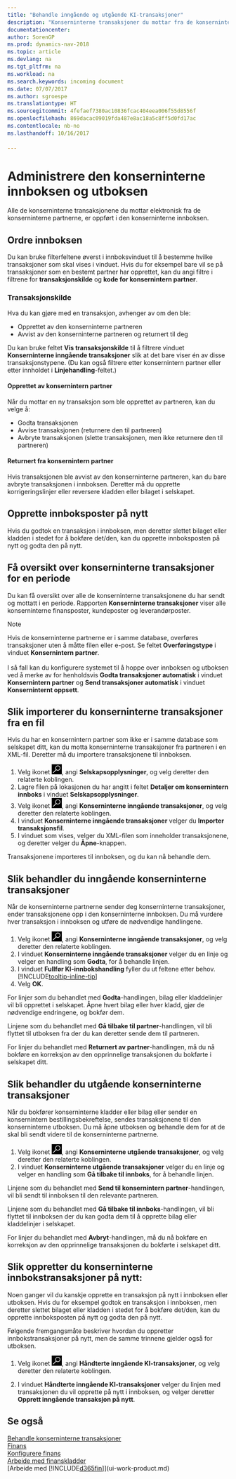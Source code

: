 ```yaml
---
title: "Behandle inngående og utgående KI-transaksjoner"
description: "Konserninterne transaksjoner du mottar fra de konserninterne partnerne dine, er oppført i den konserninterne innboksen der du behandler dem manuelt eller automatisk."
documentationcenter: 
author: SorenGP
ms.prod: dynamics-nav-2018
ms.topic: article
ms.devlang: na
ms.tgt_pltfrm: na
ms.workload: na
ms.search.keywords: incoming document
ms.date: 07/07/2017
ms.author: sgroespe
ms.translationtype: HT
ms.sourcegitcommit: 4fefaef7380ac10836fcac404eea006f55d8556f
ms.openlocfilehash: 869dacac09019fda487e8ac18a5c8ff5d0fd17ac
ms.contentlocale: nb-no
ms.lasthandoff: 10/16/2017

---
```

# <a name="how-to-manage-the-intercompany-inbox-and-outbox"></a>Administrere den konserninterne innboksen og utboksen
Alle de konserninterne transaksjonene du mottar elektronisk fra de konserninterne partnerne, er oppført i den konserninterne innboksen.  

## <a name="organizing-the-inbox"></a>Ordre innboksen  
 Du kan bruke filterfeltene øverst i innboksvinduet til å bestemme hvilke transaksjoner som skal vises i vinduet. Hvis du for eksempel bare vil se på transaksjoner som en bestemt partner har opprettet, kan du angi filtre i filtrene for **transaksjonskilde** og **kode for konsernintern partner**.  

### <a name="transaction-source"></a>Transaksjonskilde  
Hva du kan gjøre med en transaksjon, avhenger av om den ble:  

- Opprettet av den konserninterne partneren  
- Avvist av den konserninterne partneren og returnert til deg  

Du kan bruke feltet **Vis transaksjonskilde** til å filtrere vinduet **Konserninterne inngående transaksjoner** slik at det bare viser én av disse transaksjonstypene. (Du kan også filtrere etter konsernintern partner eller etter innholdet i **Linjehandling**-feltet.)  

#### <a name="created-by-intercompany-partner"></a>Opprettet av konsernintern partner  
 Når du mottar en ny transaksjon som ble opprettet av partneren, kan du velge å:

- Godta transaksjonen  
- Avvise transaksjonen (returnere den til partneren)  
- Avbryte transaksjonen (slette transaksjonen, men ikke returnere den til partneren)  

#### <a name="returned-from-intercompany-partner"></a>Returnert fra konsernintern partner  
 Hvis transaksjonen ble avvist av den konserninterne partneren, kan du bare avbryte transaksjonen i innboksen. Deretter må du opprette korrigeringslinjer eller reversere kladden eller bilaget i selskapet.  

## <a name="re-creating-inbox-entries"></a>Opprette innboksposter på nytt  
 Hvis du godtok en transaksjon i innboksen, men deretter slettet bilaget eller kladden i stedet for å bokføre det/den, kan du opprette innboksposten på nytt og godta den på nytt.  

## <a name="getting-an-overview-of-intercompany-transactions-for-a-period"></a>Få oversikt over konserninterne transaksjoner for en periode  
 Du kan få oversikt over alle de konserninterne transaksjonene du har sendt og mottatt i en periode. Rapporten **Konserninterne transaksjoner** viser alle konserninterne finansposter, kundeposter og leverandørposter.

 > [!NOTE]  
 > Hvis de konserninterne partnerne er i samme database, overføres transaksjoner uten å måtte filen eller e-post. Se feltet **Overføringstype** i vinduet **Konsernintern partner**. <br /><br />
I så fall kan du konfigurere systemet til å hoppe over innboksen og utboksen ved å merke av for henholdsvis **Godta transaksjoner automatisk** i vinduet **Konsernintern partner** og **Send transaksjoner automatisk** i vinduet **Konserninternt oppsett**.

## <a name="to-import-intercompany-transactions-from-a-file"></a>Slik importerer du konserninterne transaksjoner fra en fil  
Hvis du har en konsernintern partner som ikke er i samme database som selskapet ditt, kan du motta konserninterne transaksjoner fra partneren i en XML-fil. Deretter må du importere transaksjonene til innboksen.  

1.  Velg ikonet ![Søk etter side eller rapport](media/ui-search/search_small.png "Søk etter side eller rapport"), angi **Selskapsopplysninger**, og velg deretter den relaterte koblingen.
2. Lagre filen på lokasjonen du har angitt i feltet **Detaljer om konsernintern innboks** i vinduet **Selskapsopplysninger**.  
3. Velg ikonet ![Søk etter side eller rapport](media/ui-search/search_small.png "Søk etter side eller rapport"), angi **Konserninterne inngående transaksjoner**, og velg deretter den relaterte koblingen.
4. I vinduet **Konserninterne inngående transaksjoner** velger du **Importer transaksjonsfil**.  
5. I vinduet som vises, velger du XML-filen som inneholder transaksjonene, og deretter velger du **Åpne**-knappen.  

Transaksjonene importeres til innboksen, og du kan nå behandle dem.

## <a name="to-process-incoming-intercompany-transactions"></a>Slik behandler du inngående konserninterne transaksjoner  
Når de konserninterne partnerne sender deg konserninterne transaksjoner, ender transaksjonene opp i den konserninterne innboksen. Du må vurdere hver transaksjon i innboksen og utføre de nødvendige handlingene.  

1. Velg ikonet ![Søk etter side eller rapport](media/ui-search/search_small.png "Søk etter side eller rapport"), angi **Konserninterne inngående transaksjoner**, og velg deretter den relaterte koblingen.  
2. I vinduet **Konserninterne inngående transaksjoner** velger du en linje og velger en handling som **Godta**, for å behandle linjen.
3. I vinduet **Fullfør KI-innbokshandling** fyller du ut feltene etter behov. [!INCLUDE[tooltip-inline-tip](includes/tooltip-inline-tip_md.md)]
4. Velg **OK**.  

For linjer som du behandlet med **Godta**-handlingen, bilag eller kladdelinjer vil bli opprettet i selskapet. Åpne hvert bilag eller hver kladd, gjør de nødvendige endringene, og bokfør dem.  

Linjene som du behandlet med **Gå tilbake til partner**-handlingen, vil bli flyttet til utboksen fra der du kan deretter sende dem til partneren.

For linjer du behandlet med **Returnert av partner**-handlingen, må du nå bokføre en korreksjon av den opprinnelige transaksjonen du bokførte i selskapet ditt.

## <a name="to-process-outgoing-intercompany-transactions"></a>Slik behandler du utgående konserninterne transaksjoner  
Når du bokfører konserninterne kladder eller bilag eller sender en konsernintern bestillingsbekreftelse, sendes transaksjonene til den konserninterne utboksen. Du må åpne utboksen og behandle dem for at de skal bli sendt videre til de konserninterne partnerne.  

1.  Velg ikonet ![Søk etter side eller rapport](media/ui-search/search_small.png "Søk etter side eller rapport"), angi **Konserninterne utgående transaksjoner**, og velg deretter den relaterte koblingen.  
2. I vinduet **Konserninterne utgående transaksjoner** velger du en linje og velger en handling som **Gå tilbake til innboks**, for å behandle linjen.

Linjene som du behandlet med **Send til konsernintern partner**-handlingen, vil bli sendt til innboksen til den relevante partneren.

Linjene som du behandlet med **Gå tilbake til innboks**-handlingen, vil bli flyttet til innboksen der du kan godta dem til å opprette bilag eller kladdelinjer i selskapet.  

For linjer du behandlet med **Avbryt**-handlingen, må du nå bokføre en korreksjon av den opprinnelige transaksjonen du bokførte i selskapet ditt.  

## <a name="to-recreate-intercompany-inbox-transactions"></a>Slik oppretter du konserninterne innbokstransaksjoner på nytt:  
Noen ganger vil du kanskje opprette en transaksjon på nytt i innboksen eller utboksen. Hvis du for eksempel godtok en transaksjon i innboksen, men deretter slettet bilaget eller kladden i stedet for å bokføre det/den, kan du opprette innboksposten på nytt og godta den på nytt.  

Følgende fremgangsmåte beskriver hvordan du oppretter innbokstransaksjoner på nytt, men de samme trinnene gjelder også for utboksen.

  1.  Velg ikonet ![Søk etter side eller rapport](media/ui-search/search_small.png "Søk etter side eller rapport"), angi **Håndterte inngående KI-transaksjoner**, og velg deretter den relaterte koblingen.  

  2.  I vinduet **Håndterte inngående KI-transaksjoner** velger du linjen med transaksjonen du vil opprette på nytt i innboksen, og velger deretter **Opprett inngående transaksjon på nytt**.  

## <a name="see-also"></a>Se også
[Behandle konserninterne transaksjoner](intercompany-manage.md)  
[Finans](finance.md)  
[Konfigurere finans](finance-setup-finance.md)  
[Arbeide med finanskladder](ui-work-general-journals.md)  
[Arbeide med [!INCLUDE[d365fin](includes/d365fin_md.md)]](ui-work-product.md)

